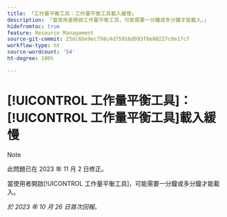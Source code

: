 ```yaml
---
title: 「工作量平衡工具：工作量平衡工具載入緩慢」
description: 「當使用者開啟工作量平衡工具，可能需要一分鐘或多分鐘才能載入。」
hidefromtoc: true
feature: Resource Management
source-git-commit: 25dc6be9ec798c4d75916d093f8e80227c0e17cf
workflow-type: ht
source-wordcount: '54'
ht-degree: 100%

---
```



# [!UICONTROL 工作量平衡工具]：[!UICONTROL 工作量平衡工具]載入緩慢

>[!NOTE]
>
>此問題已在 2023 年 11 月 2 日修正。

當使用者開啟[!UICONTROL 工作量平衡工具]，可能需要一分鐘或多分鐘才能載入。

_於 2023 年 10 月 26 日首次回報。_
